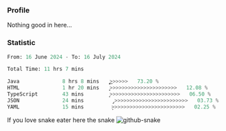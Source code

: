 ### Profile 

Nothing good in here...

### Statistic
<!--START_SECTION:waka-->

```python
From: 16 June 2024 - To: 16 July 2024

Total Time: 11 hrs 7 mins

Java              8 hrs 8 mins    ͎͎͎͎͎͎͎͎͎͎͎͎͎͎͎͎͎͎͜>>>>>>   73.20 %
HTML              1 hr 20 mins    ͎͎͎>>>>>>>>>>>>>>>>>>>>>>   12.08 %
TypeScript        43 mins         ͎̝>>>>>>>>>>>>>>>>>>>>>>>   06.50 %
JSON              24 mins         ̡>>>>>>>>>>>>>>>>>>>>>>>>   03.73 %
YAML              15 mins         ̦>>>>>>>>>>>>>>>>>>>>>>>>   02.25 %
```

<!--END_SECTION:waka-->

If you love snake eater here the snake 
<picture>
  <source media="(prefers-color-scheme: dark)" srcset="https://github.com/pradana4648/pradana4648/blob/c0566a83ca6ea5f2e46bab00e717c4c82b4b5c4c/github-contribution-grid-snake-dark.svg" />
  <source media="(prefers-color-scheme: light)" srcset="https://github.com/pradana4648/pradana4648/blob/c0566a83ca6ea5f2e46bab00e717c4c82b4b5c4c/github-contribution-grid-snake.svg" />
  <img alt="github-snake" src="https://github.com/pradana4648/pradana4648/blob/c0566a83ca6ea5f2e46bab00e717c4c82b4b5c4c/github-contribution-grid-snake.svg" />
</picture>
